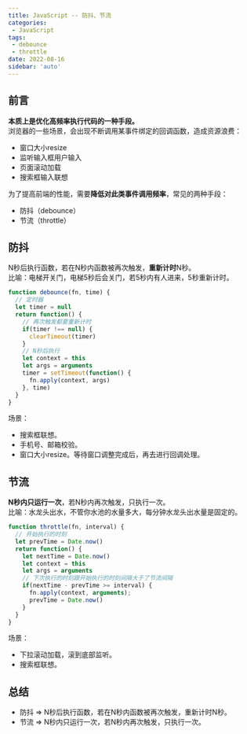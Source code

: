 ```yaml
---
title: JavaScript -- 防抖、节流
categories:
 - JavaScript
tags:
 - debounce
 - throttle
date: 2022-08-16
sidebar: 'auto'
---
```


## 前言
**本质上是优化高频率执行代码的一种手段。**<br/>
浏览器的一些场景，会出现不断调用某事件绑定的回调函数，造成资源浪费：
* 窗口大小resize
* 监听输入框用户输入
* 页面滚动加载
* 搜索框输入联想

为了提高前端的性能，需要**降低对此类事件调用频率**，常见的两种手段：
* 防抖（debounce）
* 节流（throttle）

## 防抖
N秒后执行函数，若在N秒内函数被再次触发，**重新计时**N秒。<br/>
比喻：电梯开关门，电梯5秒后会关门，若5秒内有人进来，5秒重新计时。
```js
function debounce(fn, time) {
  // 定时器
  let timer = null
  return function() {
    // 再次触发都要重新计时
    if(timer !== null) {
      clearTimeout(timer)
    }
    // N秒后执行
    let context = this
    let args = arguments
    timer = setTimeout(function() {
      fn.apply(context, args)
    }, time)
  }
}
```
场景：
* 搜索框联想。
* 手机号、邮箱校验。
* 窗口大小resize。等待窗口调整完成后，再去进行回调处理。

## 节流
**N秒内只运行一次**，若N秒内再次触发，只执行一次。<br/>
比喻：水龙头出水，不管你水池的水量多大，每分钟水龙头出水量是固定的。
```js
function throttle(fn, interval) {
  // 开始执行的时刻
  let prevTime = Date.now()
  return function() {
    let nextTime = Date.now()
    let context = this
    let args = arguments
    // 下次执行的时刻跟开始执行的时刻间隔大于了节流间隔
    if(nextTime - prevTime >= interval) {
      fn.apply(context, arguments);
      prevTime = Date.now()
    }
  }
}
```
场景：
* 下拉滚动加载，滚到底部监听。
* 搜索框联想。

## 总结
* 防抖 => N秒后执行函数，若在N秒内函数被再次触发，重新计时N秒。
* 节流 => N秒内只运行一次，若N秒内再次触发，只执行一次。


